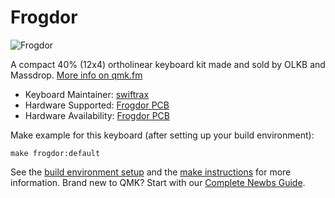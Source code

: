 # Frogdor

![Frogdor](http://i.imgur.com/q2M3uEU.jpg)

A compact 40% (12x4) ortholinear keyboard kit made and sold by OLKB and Massdrop. [More info on qmk.fm](http://qmk.fm/planck/)

* Keyboard Maintainer: [swiftrax](https://github.com/swiftrax)
* Hardware Supported: [Frogdor PCB](https://github.com/swiftrax/frogdor_79)
* Hardware Availability: [Frogdor PCB](https://github.com/swiftrax/frogdor_79)

Make example for this keyboard (after setting up your build environment):

    make frogdor:default

See the [build environment setup](https://docs.qmk.fm/#/getting_started_build_tools) and the [make instructions](https://docs.qmk.fm/#/getting_started_make_guide) for more information. Brand new to QMK? Start with our [Complete Newbs Guide](https://docs.qmk.fm/#/newbs).